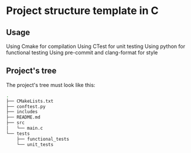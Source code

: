# Project structure template in C

## Usage
Using Cmake for compilation
Using CTest for unit testing
Using python for functional testing
Using pre-commit and clang-format for style

## Project's tree
The project's tree must look like this:
```bash
.
├── CMakeLists.txt
├── conftest.py
├── includes
├── README.md
├── src
│   └── main.c
└── tests
    ├── functional_tests    
    └── unit_tests
```
